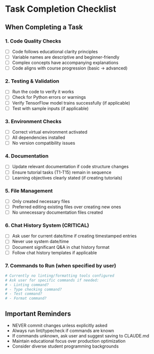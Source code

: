 # Task Completion Checklist

## When Completing a Task

### 1. Code Quality Checks
- [ ] Code follows educational clarity principles
- [ ] Variable names are descriptive and beginner-friendly
- [ ] Complex concepts have accompanying explanations
- [ ] Code aligns with course progression (basic → advanced)

### 2. Testing & Validation
- [ ] Run the code to verify it works
- [ ] Check for Python errors or warnings
- [ ] Verify TensorFlow model trains successfully (if applicable)
- [ ] Test with sample inputs (if applicable)

### 3. Environment Checks
- [ ] Correct virtual environment activated
- [ ] All dependencies installed
- [ ] No version compatibility issues

### 4. Documentation
- [ ] Update relevant documentation if code structure changes
- [ ] Ensure tutorial tasks (T1-T15) remain in sequence
- [ ] Learning objectives clearly stated (if creating tutorials)

### 5. File Management
- [ ] Only created necessary files
- [ ] Preferred editing existing files over creating new ones
- [ ] No unnecessary documentation files created

### 6. Chat History System (CRITICAL)
- [ ] Ask user for current date/time if creating timestamped entries
- [ ] Never use system date/time
- [ ] Document significant Q&A in chat history format
- [ ] Follow chat history templates if applicable

### 7. Commands to Run (when specified by user)
```bash
# Currently no linting/formatting tools configured
# Ask user for specific commands if needed:
# - Linting command?
# - Type checking command?
# - Test command?
# - Format command?
```

## Important Reminders
- NEVER commit changes unless explicitly asked
- Always run lint/typecheck if commands are known
- If commands unknown, ask user and suggest saving to CLAUDE.md
- Maintain educational focus over production optimization
- Consider diverse student programming backgrounds